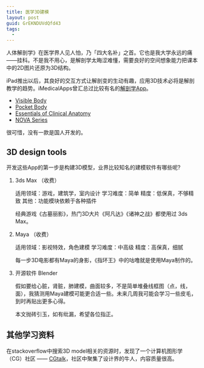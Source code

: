 ```yaml
---
title: 医学3D建模
layout: post
guid: GrEKNDUVdQfd43
tags:
  - 
---
```


人体解剖学》在医学界人见人怕，乃「四大名补」之首。它也是我大学永远的痛——挂科。不是我不用心，是解剖学太晦涩难懂，需要良好的空间想象能力把课本中的2D图片还原为3D结构。

iPad推出以后，其良好的交互方式让解剖变的生动有趣，应用3D技术必将是解剖教学的趋势。iMedicalApps曾汇总过比较有名的[解剖学App](http://www.imedicalapps.com/2012/01/top-ipad-anatomy-medical-apps/3/)。

* [Visible Body](http://www.imedicalapps.com/2011/08/visible-body-complete-fully-interactive-3d-rendering-human-body-day-replace-traditional-anatomy-atlases/)
* [Pocket Body](http://www.imedicalapps.com/2011/06/pocket-body-ipad-anatomy-app-anatomical-understanding/)
* [Essentials of Clinical Anatomy](http://www.imedicalapps.com/2011/11/anatomy-textbook-ipad-inkling/)
* [NOVA Series](http://www.imedicalapps.com/2011/11/muscle-system-pro-ii-apps-gross-anatomy-muscular-system/)

很可惜，没有一款是国人开发的。

## 3D design tools

开发这些App的第一步是构建3D模型，业界比较知名的建模软件有哪些呢?

1. 3ds Max （收费）

	适用领域：游戏，建筑学，室内设计
	学习难度：简单
	精度：低保真，不够精致
	其他：功能模块依赖于各种插件

	经典游戏《古墓丽影》，热门3D大片《阿凡达》《诸神之战》都使用过 3ds Max。

2. Maya （收费）

	适用领域：影视特效，角色建模
	学习难度：中高级
	精度：高保真，细腻

	每一步3D电影都有Maya的身影，《指环王》中的咕噜就是使用Maya制作的。

3. 开源软件 Blender
	
	假如要给心脏，肾脏，肺建模，曲面较多，不是简单堆叠线框图（点，线，面），我猜测用Maya建模可能更合适一些。未来几周我可能会学习一些皮毛，到时再贴出更多心得。

	本文抛砖引玉，如有纰漏，希望各位指正。

 

## 其他学习资料

在stackoverflow中搜索3D model相关的资源时，发现了一个计算机图形学（CG）社区 —— [CGtalk](http://forums.cgsociety.org/)，社区中聚集了设计界的牛人，内容质量很高。